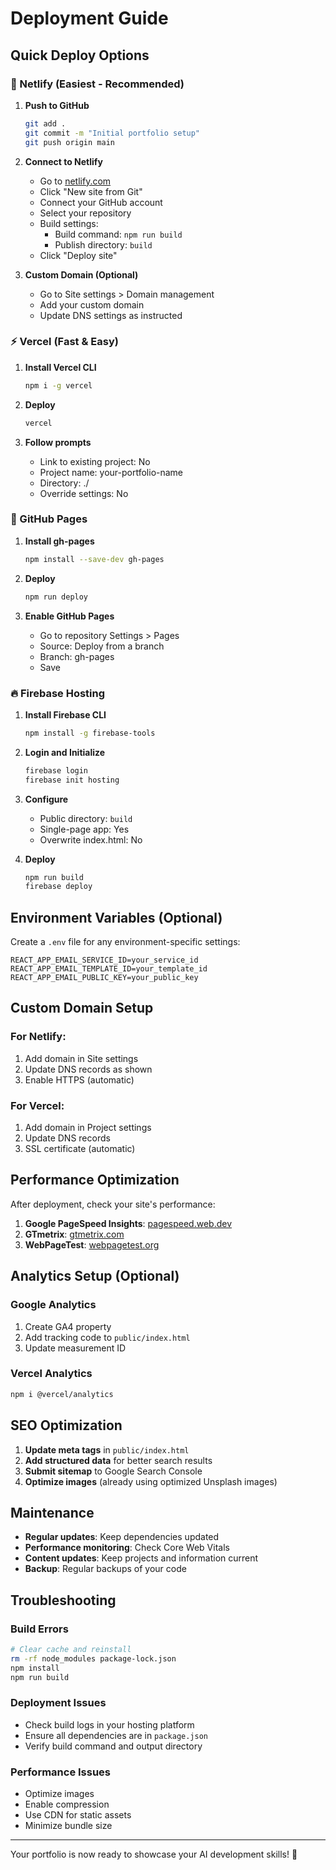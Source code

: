 # Deployment Guide

## Quick Deploy Options

### 🚀 Netlify (Easiest - Recommended)

1. **Push to GitHub**
   ```bash
   git add .
   git commit -m "Initial portfolio setup"
   git push origin main
   ```

2. **Connect to Netlify**
   - Go to [netlify.com](https://netlify.com)
   - Click "New site from Git"
   - Connect your GitHub account
   - Select your repository
   - Build settings:
     - Build command: `npm run build`
     - Publish directory: `build`
   - Click "Deploy site"

3. **Custom Domain (Optional)**
   - Go to Site settings > Domain management
   - Add your custom domain
   - Update DNS settings as instructed

### ⚡ Vercel (Fast & Easy)

1. **Install Vercel CLI**
   ```bash
   npm i -g vercel
   ```

2. **Deploy**
   ```bash
   vercel
   ```

3. **Follow prompts**
   - Link to existing project: No
   - Project name: your-portfolio-name
   - Directory: ./
   - Override settings: No

### 📱 GitHub Pages

1. **Install gh-pages**
   ```bash
   npm install --save-dev gh-pages
   ```

2. **Deploy**
   ```bash
   npm run deploy
   ```

3. **Enable GitHub Pages**
   - Go to repository Settings > Pages
   - Source: Deploy from a branch
   - Branch: gh-pages
   - Save

### 🔥 Firebase Hosting

1. **Install Firebase CLI**
   ```bash
   npm install -g firebase-tools
   ```

2. **Login and Initialize**
   ```bash
   firebase login
   firebase init hosting
   ```

3. **Configure**
   - Public directory: `build`
   - Single-page app: Yes
   - Overwrite index.html: No

4. **Deploy**
   ```bash
   npm run build
   firebase deploy
   ```

## Environment Variables (Optional)

Create a `.env` file for any environment-specific settings:

```env
REACT_APP_EMAIL_SERVICE_ID=your_service_id
REACT_APP_EMAIL_TEMPLATE_ID=your_template_id
REACT_APP_EMAIL_PUBLIC_KEY=your_public_key
```

## Custom Domain Setup

### For Netlify:
1. Add domain in Site settings
2. Update DNS records as shown
3. Enable HTTPS (automatic)

### For Vercel:
1. Add domain in Project settings
2. Update DNS records
3. SSL certificate (automatic)

## Performance Optimization

After deployment, check your site's performance:

1. **Google PageSpeed Insights**: [pagespeed.web.dev](https://pagespeed.web.dev)
2. **GTmetrix**: [gtmetrix.com](https://gtmetrix.com)
3. **WebPageTest**: [webpagetest.org](https://webpagetest.org)

## Analytics Setup (Optional)

### Google Analytics
1. Create GA4 property
2. Add tracking code to `public/index.html`
3. Update measurement ID

### Vercel Analytics
```bash
npm i @vercel/analytics
```

## SEO Optimization

1. **Update meta tags** in `public/index.html`
2. **Add structured data** for better search results
3. **Submit sitemap** to Google Search Console
4. **Optimize images** (already using optimized Unsplash images)

## Maintenance

- **Regular updates**: Keep dependencies updated
- **Performance monitoring**: Check Core Web Vitals
- **Content updates**: Keep projects and information current
- **Backup**: Regular backups of your code

## Troubleshooting

### Build Errors
```bash
# Clear cache and reinstall
rm -rf node_modules package-lock.json
npm install
npm run build
```

### Deployment Issues
- Check build logs in your hosting platform
- Ensure all dependencies are in `package.json`
- Verify build command and output directory

### Performance Issues
- Optimize images
- Enable compression
- Use CDN for static assets
- Minimize bundle size

---

Your portfolio is now ready to showcase your AI development skills! 🎉
